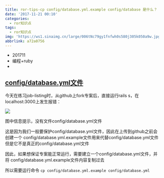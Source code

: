 ```yaml
---
title: ror-tips-cp config/database.yml.example config/database 是什么？
date: '2017-11-21 00:10'
categories:
  - ror知识点
tags:
  - ror知识点
img: 'https://ws1.sinaimg.cn/large/006tNc79gy1fnfwh0s580j305k050a9w.jpg'
abbrlink: a72a0756
---
```




* 201711
* 编程+ruby
* ​

## [config/database.yml文件](http://xyy601-blog.logdown.com/posts/1717201-2017417-programming-error-records-ad-hoc-no-config-databaseyml-file)

今天在练习job-listing时，从github上fork专案后，直接运行rails s，在localhost:3000上发生报错：

![](https://ws1.sinaimg.cn/large/006tNc79gy1flq53a6wnnj30le09y75l.jpg)

图中信息提示，没有文件config/database.yml文件

这是因为我们一般要保护config/database.yml文件，因此在上传到github之前会创建一个
config/database.yml.example文件用来代替config/database.yml文件
但是它不是真正的config/database.yml文件

因此，如果想保证专案能正常运行，需要建立一个config/database.yml文件，并将
config/database.yml.example文件内容复制过去

所以需要运行命令 `cp config/database.yml.example config/database.yml`